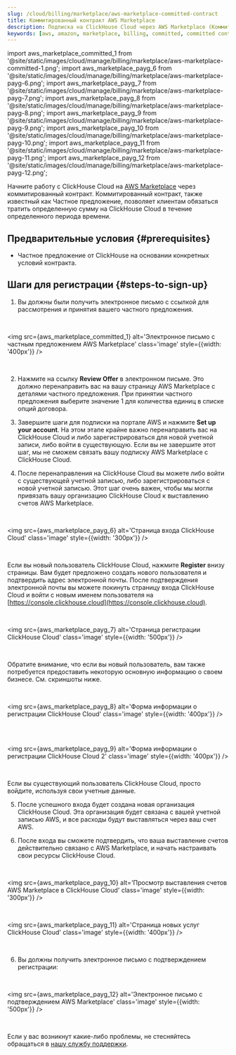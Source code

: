```yaml
---
slug: /cloud/billing/marketplace/aws-marketplace-committed-contract
title: Коммитированный контракт AWS Marketplace
description: Подписка на ClickHouse Cloud через AWS Marketplace (Коммитированный контракт)
keywords: [aws, amazon, marketplace, billing, committed, committed contract]
---
```


import aws_marketplace_committed_1 from '@site/static/images/cloud/manage/billing/marketplace/aws-marketplace-committed-1.png';
import aws_marketplace_payg_6 from '@site/static/images/cloud/manage/billing/marketplace/aws-marketplace-payg-6.png';
import aws_marketplace_payg_7 from '@site/static/images/cloud/manage/billing/marketplace/aws-marketplace-payg-7.png';
import aws_marketplace_payg_8 from '@site/static/images/cloud/manage/billing/marketplace/aws-marketplace-payg-8.png';
import aws_marketplace_payg_9 from '@site/static/images/cloud/manage/billing/marketplace/aws-marketplace-payg-9.png';
import aws_marketplace_payg_10 from '@site/static/images/cloud/manage/billing/marketplace/aws-marketplace-payg-10.png';
import aws_marketplace_payg_11 from '@site/static/images/cloud/manage/billing/marketplace/aws-marketplace-payg-11.png';
import aws_marketplace_payg_12 from '@site/static/images/cloud/manage/billing/marketplace/aws-marketplace-payg-12.png';

Начните работу с ClickHouse Cloud на [AWS Marketplace](https://aws.amazon.com/marketplace) через коммитированный контракт. Коммитированный контракт, также известный как Частное предложение, позволяет клиентам обязаться тратить определенную сумму на ClickHouse Cloud в течение определенного периода времени.

## Предварительные условия {#prerequisites}

- Частное предложение от ClickHouse на основании конкретных условий контракта.

## Шаги для регистрации {#steps-to-sign-up}

1. Вы должны были получить электронное письмо с ссылкой для рассмотрения и принятия вашего частного предложения.

<br />

<img src={aws_marketplace_committed_1}
    alt='Электронное письмо с частным предложением AWS Marketplace'
    class='image'
    style={{width: '400px'}}
 />

<br />

2. Нажмите на ссылку **Review Offer** в электронном письме. Это должно перенаправить вас на вашу страницу AWS Marketplace с деталями частного предложения. При принятии частного предложения выберите значение 1 для количества единиц в списке опций договора.

3. Завершите шаги для подписки на портале AWS и нажмите **Set up your account**.
На этом этапе крайне важно перенаправить вас на ClickHouse Cloud и либо зарегистрироваться для новой учетной записи, либо войти в существующую. Если вы не завершите этот шаг, мы не сможем связать вашу подписку AWS Marketplace с ClickHouse Cloud.

4. После перенаправления на ClickHouse Cloud вы можете либо войти с существующей учетной записью, либо зарегистрироваться с новой учетной записью. Этот шаг очень важен, чтобы мы могли привязать вашу организацию ClickHouse Cloud к выставлению счетов AWS Marketplace.

<br />

<img src={aws_marketplace_payg_6}
    alt='Страница входа ClickHouse Cloud'
    class='image'
    style={{width: '300px'}}
 />

<br />

Если вы новый пользователь ClickHouse Cloud, нажмите **Register** внизу страницы. Вам будет предложено создать нового пользователя и подтвердить адрес электронной почты. После подтверждения электронной почты вы можете покинуть страницу входа ClickHouse Cloud и войти с новым именем пользователя на [https://console.clickhouse.cloud](https://console.clickhouse.cloud).

<br />

<img src={aws_marketplace_payg_7}
    alt='Страница регистрации ClickHouse Cloud'
    class='image'
    style={{width: '500px'}}
 />

<br />

Обратите внимание, что если вы новый пользователь, вам также потребуется предоставить некоторую основную информацию о своем бизнесе. См. скриншоты ниже.

<br />

<img src={aws_marketplace_payg_8}
    alt='Форма информации о регистрации ClickHouse Cloud'
    class='image'
    style={{width: '400px'}}
 />

<br />

<br />

<img src={aws_marketplace_payg_9}
    alt='Форма информации о регистрации ClickHouse Cloud 2'
    class='image'
    style={{width: '400px'}}
 />

<br />

Если вы существующий пользователь ClickHouse Cloud, просто войдите, используя свои учетные данные.

5. После успешного входа будет создана новая организация ClickHouse Cloud. Эта организация будет связана с вашей учетной записью AWS, и все расходы будут выставляться через ваш счет AWS.

6. После входа вы сможете подтвердить, что ваша выставление счетов действительно связано с AWS Marketplace, и начать настраивать свои ресурсы ClickHouse Cloud.

<br />

<img src={aws_marketplace_payg_10}
    alt='Просмотр выставления счетов AWS Marketplace в ClickHouse Cloud'
    class='image'
    style={{width: '300px'}}
 />

<br />

<img src={aws_marketplace_payg_11}
    alt='Страница новых услуг ClickHouse Cloud'
    class='image'
    style={{width: '400px'}}
 />

<br />

6. Вы должны получить электронное письмо с подтверждением регистрации:

<br />

<img src={aws_marketplace_payg_12}
    alt='Электронное письмо с подтверждением AWS Marketplace'
    class='image'
    style={{width: '500px'}}
 />

<br />

Если у вас возникнут какие-либо проблемы, не стесняйтесь обращаться в [нашу службу поддержки](https://clickhouse.com/support/program).
